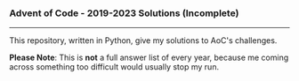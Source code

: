 ### Advent of Code - 2019-2023 Solutions (Incomplete)
---

This repository, written in Python, give my solutions to AoC's challenges.

**Please Note**: This is __not__ a full answer list of every year, because me coming across something too difficult would usually stop my run.
